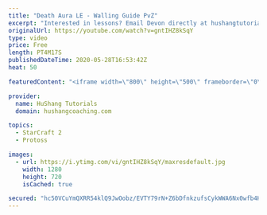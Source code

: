 ```yaml
---
title: "Death Aura LE - Walling Guide PvZ"
excerpt: "Interested in lessons? Email Devon directly at hushangtutorials@outlook.com ------------------------------------------------------------------------------------------------------- Want to support HuShang Tutorials directly? Patreon is a website where you can contribute a monthly donation that will help"
originalUrl: https://youtube.com/watch?v=gntIHZ8kSqY
type: video
price: Free
length: PT4M17S
publishedDateTime: 2020-05-28T16:53:42Z
heat: 50

featuredContent: "<iframe width=\"800\" height=\"500\" frameborder=\"0\" src=\"https://www.youtube.com/embed/gntIHZ8kSqY\" allow=\"accelerometer; autoplay; encrypted-media; gyroscope; picture-in-picture\" allowfullscreen></iframe>"

provider:
  name: HuShang Tutorials
  domain: hushangcoaching.com

topics:
  - StarCraft 2
  - Protoss

images:
  - url: https://i.ytimg.com/vi/gntIHZ8kSqY/maxresdefault.jpg
    width: 1280
    height: 720
    isCached: true

secured: "hc50VCuYmQXRR54klQ9JwOobz/EVTY79rN+Z6bDfnkzufsCykWWA6Nx0wfb4HJjlwdT6nvEO2F6FI0D0F3fjRWJFRcEEsWtdeKZCxSYNvZSFvzJUHG4y7jSnPxRsSOZN8Zf9rWfryl360dlDi1fQinkzSFPRqul8WTqpACxNbJb35MclReIcn6E3PRCc++fQEo+mqyL/oYTFE/lArTAsBi7/Jp3gQ4pDMuBj4bjrgLUdeTh7BtMZ8K33cLf4LH9rjr0DgLMcK3jDFbZjBBQm4BYvEJQo3vgW/aS6mJQxQR8uvqzZykZ5A0icxOAw4khiuEKrhoXbaSanwNPUlQrlCwQ0hUL1SgKXnxut/oH7WB0lX84ZY6P61N3PpIuhDUBwHhdlE1ok6hkSm9SPdyLjG/hXDVhLUoAB6ISYJzgPsUk=;W5XbxgDeLIm1jJm+gPsQpA=="
---
```


